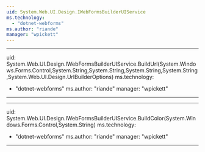 ```yaml
---
uid: System.Web.UI.Design.IWebFormsBuilderUIService
ms.technology: 
  - "dotnet-webforms"
ms.author: "riande"
manager: "wpickett"
---
```


---
uid: System.Web.UI.Design.IWebFormsBuilderUIService.BuildUrl(System.Windows.Forms.Control,System.String,System.String,System.String,System.String,System.Web.UI.Design.UrlBuilderOptions)
ms.technology: 
  - "dotnet-webforms"
ms.author: "riande"
manager: "wpickett"
---

---
uid: System.Web.UI.Design.IWebFormsBuilderUIService.BuildColor(System.Windows.Forms.Control,System.String)
ms.technology: 
  - "dotnet-webforms"
ms.author: "riande"
manager: "wpickett"
---
